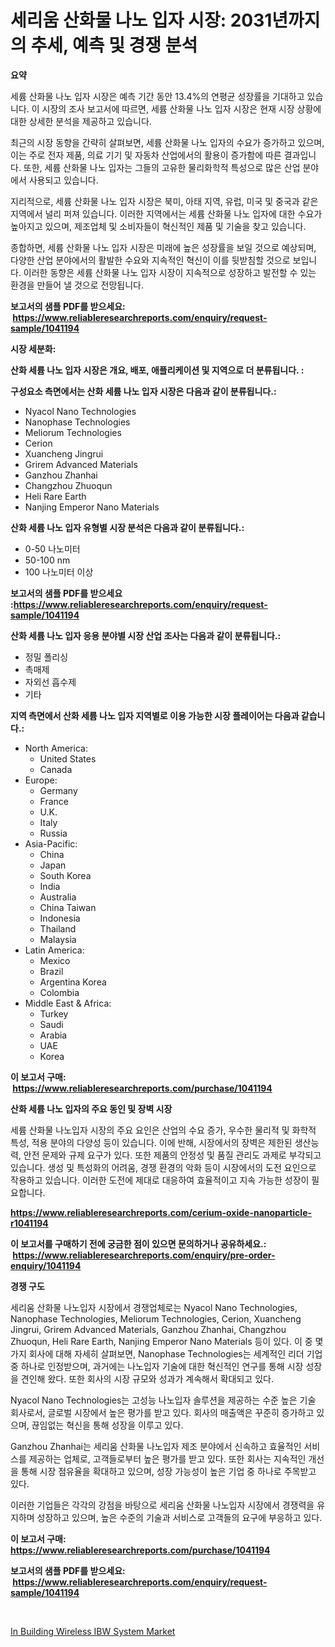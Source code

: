 <p><h1>세리움 산화물 나노 입자 시장: 2031년까지의 추세, 예측 및 경쟁 분석</h1></p><p><strong>요약</strong></p>
<p><p>세륨 산화물 나노 입자 시장은 예측 기간 동안 13.4%의 연평균 성장률을 기대하고 있습니다. 이 시장의 조사 보고서에 따르면, 세륨 산화물 나노 입자 시장은 현재 시장 상황에 대한 상세한 분석을 제공하고 있습니다. </p><p>최근의 시장 동향을 간략히 살펴보면, 세륨 산화물 나노 입자의 수요가 증가하고 있으며, 이는 주로 전자 제품, 의료 기기 및 자동차 산업에서의 활용이 증가함에 따른 결과입니다. 또한, 세륨 산화물 나노 입자는 그들의 고유한 물리화학적 특성으로 많은 산업 분야에서 사용되고 있습니다.</p><p>지리적으로, 세륨 산화물 나노 입자 시장은 북미, 아태 지역, 유럽, 미국 및 중국과 같은 지역에서 널리 퍼져 있습니다. 이러한 지역에서는 세륨 산화물 나노 입자에 대한 수요가 높아지고 있으며, 제조업체 및 소비자들이 혁신적인 제품 및 기술을 찾고 있습니다.</p><p>종합하면, 세륨 산화물 나노 입자 시장은 미래에 높은 성장률을 보일 것으로 예상되며, 다양한 산업 분야에서의 활발한 수요와 지속적인 혁신이 이를 뒷받침할 것으로 보입니다. 이러한 동향은 세륨 산화물 나노 입자 시장이 지속적으로 성장하고 발전할 수 있는 환경을 만들어 낼 것으로 전망됩니다.</p></p>
<p><strong>보고서의 샘플 PDF를 받으세요: &nbsp;<a href="https://www.reliableresearchreports.com/enquiry/request-sample/1041194">https://www.reliableresearchreports.com/enquiry/request-sample/1041194</a></strong></p>
<p><strong>시장 세분화:</strong></p>
<p><strong> 산화 세륨 나노 입자 시장은 개요, 배포, 애플리케이션 및 지역으로 더 분류됩니다. :</strong></p>
<p><strong>구성요소 측면에서는 산화 세륨 나노 입자 시장은 다음과 같이 분류됩니다.:</strong></p>
<p><ul><li>Nyacol Nano Technologies</li><li>Nanophase Technologies</li><li>Meliorum Technologies</li><li>Cerion</li><li>Xuancheng Jingrui</li><li>Grirem Advanced Materials</li><li>Ganzhou Zhanhai</li><li>Changzhou Zhuoqun</li><li>Heli Rare Earth</li><li>Nanjing Emperor Nano Materials</li></ul></p>
<p><strong> 산화 세륨 나노 입자 유형별 시장 분석은 다음과 같이 분류됩니다.:</strong></p>
<p><ul><li>0-50 나노미터</li><li>50-100 nm</li><li>100 나노미터 이상</li></ul></p>
<p><strong>보고서의 샘플 PDF를 받으세요 :<a href="https://www.reliableresearchreports.com/enquiry/request-sample/1041194">https://www.reliableresearchreports.com/enquiry/request-sample/1041194</a></strong></p>
<p><strong> 산화 세륨 나노 입자 응용 분야별 시장 산업 조사는 다음과 같이 분류됩니다.:</strong></p>
<p><ul><li>정밀 폴리싱</li><li>촉매제</li><li>자외선 흡수제</li><li>기타</li></ul></p>
<p><strong>지역 측면에서 산화 세륨 나노 입자 지역별로 이용 가능한 시장 플레이어는 다음과 같습니다.:</strong></p>
<p><ul>
    <li>
        North America:
        <ul>
            <li>United States</li>
            <li>Canada</li>
        </ul>
    </li>
    <li>
        Europe:
        <ul>
            <li>Germany</li>
            <li>France</li>
            <li>U.K.</li>
            <li>Italy</li>
            <li>Russia</li>
        </ul>
    </li>
    <li>
        Asia-Pacific:
        <ul>
            <li>China</li>
            <li>Japan</li>
            <li>South Korea</li>
            <li>India</li>
            <li>Australia</li>
            <li>China Taiwan</li>
            <li>Indonesia</li>
            <li>Thailand</li>
            <li>Malaysia</li>
        </ul>
    </li>
    <li>
        Latin America:
        <ul>
            <li>Mexico</li>
            <li>Brazil</li>
            <li>Argentina Korea</li>
            <li>Colombia</li>
        </ul>
    </li>
    <li>
        Middle East & Africa:
        <ul>
            <li>Turkey</li>
            <li>Saudi</li>
            <li>Arabia</li>
            <li>UAE</li>
            <li>Korea</li>
        </ul>
    </li>
    </ul></p>
<p><strong>이 보고서 구매: &nbsp;<a href="https://www.reliableresearchreports.com/purchase/1041194">https://www.reliableresearchreports.com/purchase/1041194</a></strong></p>
<p><strong>산화 세륨 나노 입자의 주요 동인 및 장벽 시장</strong></p>
<p><p>세륨 산화물 나노입자 시장의 주요 요인은 산업의 수요 증가, 우수한 물리적 및 화학적 특성, 적용 분야의 다양성 등이 있습니다. 이에 반해, 시장에서의 장벽은 제한된 생산능력, 안전 문제와 규제 요구가 있다. 또한 제품의 안정성 및 품질 관리도 과제로 부각되고 있습니다. 생성 및 특성화의 어려움, 경쟁 환경의 악화 등이 시장에서의 도전 요인으로 작용하고 있습니다. 이러한 도전에 제대로 대응하여 효율적이고 지속 가능한 성장이 필요합니다.</p></p>
<p><strong><a href="https://www.reliableresearchreports.com/cerium-oxide-nanoparticle-r1041194">https://www.reliableresearchreports.com/cerium-oxide-nanoparticle-r1041194</a></strong></p>
<p><strong>이 보고서를 구매하기 전에 궁금한 점이 있으면 문의하거나 공유하세요.: &nbsp;<a href="https://www.reliableresearchreports.com/enquiry/pre-order-enquiry/1041194">https://www.reliableresearchreports.com/enquiry/pre-order-enquiry/1041194</a></strong></p>
<p><strong>경쟁 구도</strong></p>
<p><p>세리움 산화물 나노입자 시장에서 경쟁업체로는 Nyacol Nano Technologies, Nanophase Technologies, Meliorum Technologies, Cerion, Xuancheng Jingrui, Grirem Advanced Materials, Ganzhou Zhanhai, Changzhou Zhuoqun, Heli Rare Earth, Nanjing Emperor Nano Materials 등이 있다. 이 중 몇 가지 회사에 대해 자세히 살펴보면, Nanophase Technologies는 세계적인 리더 기업 중 하나로 인정받으며, 과거에는 나노입자 기술에 대한 혁신적인 연구를 통해 시장 성장을 견인해 왔다. 또한 회사의 시장 규모와 성과가 계속해서 확대되고 있다.</p><p>Nyacol Nano Technologies는 고성능 나노입자 솔루션을 제공하는 수준 높은 기술 회사로서, 글로벌 시장에서 높은 평가를 받고 있다. 회사의 매출액은 꾸준히 증가하고 있으며, 끊임없는 혁신을 통해 성장을 이루고 있다.</p><p>Ganzhou Zhanhai는 세리움 산화물 나노입자 제조 분야에서 신속하고 효율적인 서비스를 제공하는 업체로, 고객들로부터 높은 평가를 받고 있다. 또한 회사는 지속적인 개선을 통해 시장 점유율을 확대하고 있으며, 성장 가능성이 높은 기업 중 하나로 주목받고 있다.</p><p>이러한 기업들은 각각의 강점을 바탕으로 세리움 산화물 나노입자 시장에서 경쟁력을 유지하며 성장하고 있으며, 높은 수준의 기술과 서비스로 고객들의 요구에 부응하고 있다.</p></p>
<p><strong>이 보고서 구매: &nbsp; <a href="https://www.reliableresearchreports.com/purchase/1041194">https://www.reliableresearchreports.com/purchase/1041194</a></strong></p>
<p><strong>보고서의 샘플 PDF를 받으세요: &nbsp;<a href="https://www.reliableresearchreports.com/enquiry/request-sample/1041194">https://www.reliableresearchreports.com/enquiry/request-sample/1041194</a></strong><strong></strong></p>
<p>&nbsp;</p>
<p><p><a href="https://pretty-mail-caf.notion.site/In-Building-Wireless-IBW-System-Market-Report-Reveals-the-Latest-Trends-And-Growth-Opportunities-of--01eae14c1d62430bbdd17d3d48f78304">In Building Wireless IBW System Market</a></p></p>